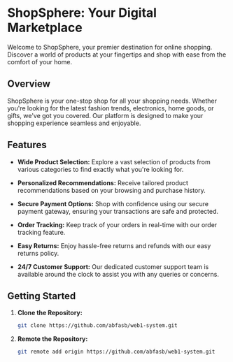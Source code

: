 # ShopSphere: Your Digital Marketplace

Welcome to ShopSphere, your premier destination for online shopping. Discover a world of products at your fingertips and shop with ease from the comfort of your home.

## Overview

ShopSphere is your one-stop shop for all your shopping needs. Whether you're looking for the latest fashion trends, electronics, home goods, or gifts, we've got you covered. Our platform is designed to make your shopping experience seamless and enjoyable.

## Features

- **Wide Product Selection:** Explore a vast selection of products from various categories to find exactly what you're looking for.
  
- **Personalized Recommendations:** Receive tailored product recommendations based on your browsing and purchase history.

- **Secure Payment Options:** Shop with confidence using our secure payment gateway, ensuring your transactions are safe and protected.

- **Order Tracking:** Keep track of your orders in real-time with our order tracking feature.

- **Easy Returns:** Enjoy hassle-free returns and refunds with our easy returns policy.

- **24/7 Customer Support:** Our dedicated customer support team is available around the clock to assist you with any queries or concerns.

## Getting Started

1. **Clone the Repository:**
   ```bash
   git clone https://github.com/abfasb/web1-system.git

2. **Remote the Repository:**
   ```bash
   git remote add origin https://github.com/abfasb/web1-system.git
